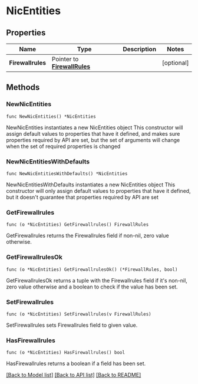 # NicEntities

## Properties

Name | Type | Description | Notes
------------ | ------------- | ------------- | -------------
**Firewallrules** | Pointer to [**FirewallRules**](FirewallRules.md) |  | [optional] 

## Methods

### NewNicEntities

`func NewNicEntities() *NicEntities`

NewNicEntities instantiates a new NicEntities object
This constructor will assign default values to properties that have it defined,
and makes sure properties required by API are set, but the set of arguments
will change when the set of required properties is changed

### NewNicEntitiesWithDefaults

`func NewNicEntitiesWithDefaults() *NicEntities`

NewNicEntitiesWithDefaults instantiates a new NicEntities object
This constructor will only assign default values to properties that have it defined,
but it doesn't guarantee that properties required by API are set

### GetFirewallrules

`func (o *NicEntities) GetFirewallrules() FirewallRules`

GetFirewallrules returns the Firewallrules field if non-nil, zero value otherwise.

### GetFirewallrulesOk

`func (o *NicEntities) GetFirewallrulesOk() (*FirewallRules, bool)`

GetFirewallrulesOk returns a tuple with the Firewallrules field if it's non-nil, zero value otherwise
and a boolean to check if the value has been set.

### SetFirewallrules

`func (o *NicEntities) SetFirewallrules(v FirewallRules)`

SetFirewallrules sets Firewallrules field to given value.

### HasFirewallrules

`func (o *NicEntities) HasFirewallrules() bool`

HasFirewallrules returns a boolean if a field has been set.


[[Back to Model list]](../README.md#documentation-for-models) [[Back to API list]](../README.md#documentation-for-api-endpoints) [[Back to README]](../README.md)


